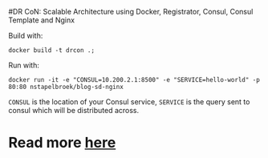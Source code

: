 #DR CoN: Scalable Architecture using Docker, Registrator, Consul, Consul Template and Nginx

Build with:

```
docker build -t drcon .;
```

Run with:

```
docker run -it -e "CONSUL=10.200.2.1:8500" -e "SERVICE=hello-world" -p 80:80 nstapelbroek/blog-sd-nginx
```

`CONSUL` is the location of your Consul service, `SERVICE` is the query sent to consul which will be distributed across.

# Read more [here](http://www.maori.geek.nz/post/scalable_architecture_dr_con_docker_registrator_consul_nginx)
